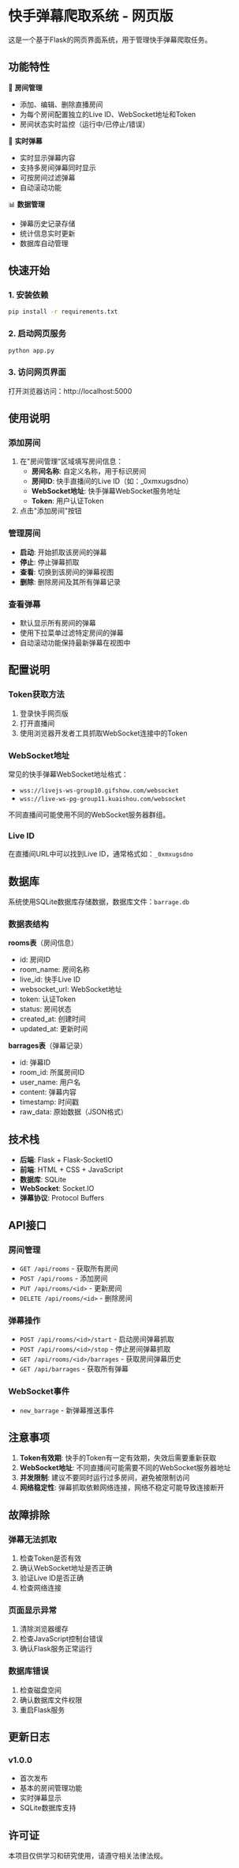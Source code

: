 # 快手弹幕爬取系统 - 网页版

这是一个基于Flask的网页界面系统，用于管理快手弹幕爬取任务。

## 功能特性

🚀 **房间管理**
- 添加、编辑、删除直播房间
- 为每个房间配置独立的Live ID、WebSocket地址和Token
- 房间状态实时监控（运行中/已停止/错误）

💬 **实时弹幕**
- 实时显示弹幕内容
- 支持多房间弹幕同时显示
- 可按房间过滤弹幕
- 自动滚动功能

📊 **数据管理**
- 弹幕历史记录存储
- 统计信息实时更新
- 数据库自动管理

## 快速开始

### 1. 安装依赖
```bash
pip install -r requirements.txt
```

### 2. 启动网页服务
```bash
python app.py
```

### 3. 访问网页界面
打开浏览器访问：http://localhost:5000

## 使用说明

### 添加房间
1. 在"房间管理"区域填写房间信息：
   - **房间名称**: 自定义名称，用于标识房间
   - **房间ID**: 快手直播间的Live ID（如：_0xmxugsdno）
   - **WebSocket地址**: 快手弹幕WebSocket服务地址
   - **Token**: 用户认证Token
2. 点击"添加房间"按钮

### 管理房间
- **启动**: 开始抓取该房间的弹幕
- **停止**: 停止弹幕抓取
- **查看**: 切换到该房间的弹幕视图
- **删除**: 删除房间及其所有弹幕记录

### 查看弹幕
- 默认显示所有房间的弹幕
- 使用下拉菜单过滤特定房间的弹幕
- 自动滚动功能保持最新弹幕在视图中

## 配置说明

### Token获取方法
1. 登录快手网页版
2. 打开直播间
3. 使用浏览器开发者工具抓取WebSocket连接中的Token

### WebSocket地址
常见的快手弹幕WebSocket地址格式：
- `wss://livejs-ws-group10.gifshow.com/websocket`
- `wss://live-ws-pg-group11.kuaishou.com/websocket`

不同直播间可能使用不同的WebSocket服务器群组。

### Live ID
在直播间URL中可以找到Live ID，通常格式如：`_0xmxugsdno`

## 数据库

系统使用SQLite数据库存储数据，数据库文件：`barrage.db`

### 数据表结构

**rooms表**（房间信息）
- id: 房间ID
- room_name: 房间名称
- live_id: 快手Live ID
- websocket_url: WebSocket地址
- token: 认证Token
- status: 房间状态
- created_at: 创建时间
- updated_at: 更新时间

**barrages表**（弹幕记录）
- id: 弹幕ID
- room_id: 所属房间ID
- user_name: 用户名
- content: 弹幕内容
- timestamp: 时间戳
- raw_data: 原始数据（JSON格式）

## 技术栈

- **后端**: Flask + Flask-SocketIO
- **前端**: HTML + CSS + JavaScript
- **数据库**: SQLite
- **WebSocket**: Socket.IO
- **弹幕协议**: Protocol Buffers

## API接口

### 房间管理
- `GET /api/rooms` - 获取所有房间
- `POST /api/rooms` - 添加房间
- `PUT /api/rooms/<id>` - 更新房间
- `DELETE /api/rooms/<id>` - 删除房间

### 弹幕操作
- `POST /api/rooms/<id>/start` - 启动房间弹幕抓取
- `POST /api/rooms/<id>/stop` - 停止房间弹幕抓取
- `GET /api/rooms/<id>/barrages` - 获取房间弹幕历史
- `GET /api/barrages` - 获取所有弹幕

### WebSocket事件
- `new_barrage` - 新弹幕推送事件

## 注意事项

1. **Token有效期**: 快手的Token有一定有效期，失效后需要重新获取
2. **WebSocket地址**: 不同直播间可能需要不同的WebSocket服务器地址
3. **并发限制**: 建议不要同时运行过多房间，避免被限制访问
4. **网络稳定性**: 弹幕抓取依赖网络连接，网络不稳定可能导致连接断开

## 故障排除

### 弹幕无法抓取
1. 检查Token是否有效
2. 确认WebSocket地址是否正确
3. 验证Live ID是否正确
4. 检查网络连接

### 页面显示异常
1. 清除浏览器缓存
2. 检查JavaScript控制台错误
3. 确认Flask服务正常运行

### 数据库错误
1. 检查磁盘空间
2. 确认数据库文件权限
3. 重启Flask服务

## 更新日志

### v1.0.0
- 首次发布
- 基本的房间管理功能
- 实时弹幕显示
- SQLite数据库支持

## 许可证

本项目仅供学习和研究使用，请遵守相关法律法规。
